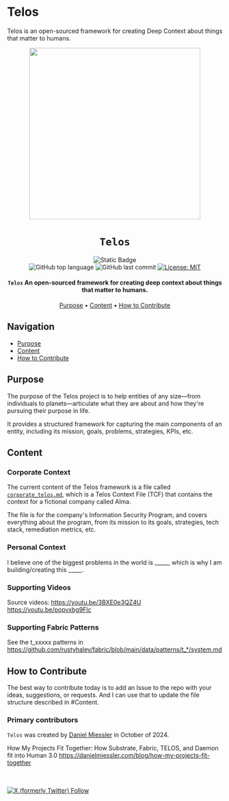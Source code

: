 # Telos

Telos is an open-sourced framework for creating Deep Context about things that matter to humans.

<div align="center">

<img src="https://github.com/user-attachments/assets/40b32780-d077-4a8c-9f38-ddfc5acecc4c" width="400" height="400"/>

# `Telos`

![Static Badge](https://img.shields.io/badge/mission-articulate%20deep%20context%20about%20things%20that%20matter%20to%20humans-brightgreen)
<br />
![GitHub top language](https://img.shields.io/github/languages/top/danielmiessler/Telos)
![GitHub last commit](https://img.shields.io/github/last-commit/danielmiessler/Telos)
[![License: MIT](https://img.shields.io/badge/License-MIT-green.svg)](https://opensource.org/licenses/MIT)

<p class="align center">
<h4><code>Telos</code> An open-sourced framework for creating deep context about things that matter to humans.</h4>
</p>

[Purpose](#purpose) • [Content](#content) • [How to Contribute](#how-to-contribute)

</div>
</div>

## Navigation

- [Purpose](#purpose)
- [Content](#content)
- [How to Contribute](#how-to-contribute)

## Purpose

The purpose of the Telos project is to help entities of any size—from individuals to planets—articulate what they are about and how they're pursuing their purpose in life.

It provides a structured framework for capturing the main components of an entity, including its mission, goals, problems, strategies, KPIs, etc.

## Content

### Corporate Context

The current content of the Telos framework is a file called [`corporate_telos.md`](corporate_telos.md), which is a Telos Context File (TCF) that contains the context for a fictional company called Alma.

The file is for the company's Information Security Program, and covers everything about the program, from its mission to its goals, strategies, tech stack, remediation metrics, etc.

### Personal Context

I believe one of the biggest problems in the world is _____, which is why I am building/creating this _____.

### Supporting Videos

Source videos:
https://youtu.be/3BXE0e3QZ4U
https://youtu.be/popvxbg9Flc

### Supporting Fabric Patterns

See the t_xxxxx patterns in https://github.com/rustyhaley/fabric/blob/main/data/patterns/t_*/system.md

## How to Contribute

The best way to contribute today is to add an Issue to the repo with your ideas, suggestions, or requests. And I can use that to update the file structure described in #Content.

### Primary contributors

`Telos` was created by <a href="https://danielmiessler.com/subscribe" target="_blank">Daniel Miessler</a> in October of 2024.

How My Projects Fit Together: How Substrate, Fabric, TELOS, and Daemon fit into Human 3.0
https://danielmiessler.com/blog/how-my-projects-fit-together

<br /><br />
<a href="https://twitter.com/intent/user?screen_name=danielmiessler">![X (formerly Twitter) Follow](https://img.shields.io/twitter/follow/danielmiessler)</a>

